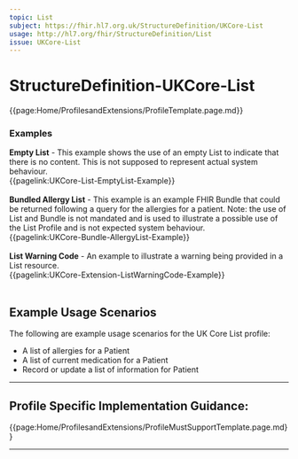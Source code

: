 ```yaml
---
topic: List
subject: https://fhir.hl7.org.uk/StructureDefinition/UKCore-List
usage: http://hl7.org/fhir/StructureDefinition/List
issue: UKCore-List
---
```

# StructureDefinition-UKCore-List

{{page:Home/ProfilesandExtensions/ProfileTemplate.page.md}}

<nocheck>
<div id="Examples" class="tabcontent">
  <h3>Examples</h3>
  <b>Empty List</b> - This example shows the use of an empty List to indicate that there is no content. This is not supposed to represent actual system behaviour.
  <br>{{pagelink:UKCore-List-EmptyList-Example}}
  <br><br>
  <b>Bundled Allergy List</b> - This example is an example FHIR Bundle that could be returned following a query for the allergies for a patient. Note: the use of List and Bundle is not mandated and is used to illustrate a possible use of the List Profile and is not expected system behaviour.<br>
  {{pagelink:UKCore-Bundle-AllergyList-Example}}
  <br><br>
  <b>List Warning Code</b> - An example to illustrate a warning being provided in a List resource.<br>
  {{pagelink:UKCore-Extension-ListWarningCode-Example}}
  <br><br>
</div>
</nocheck>

<div id="ProfileGuidance">

## Example Usage Scenarios ##

The following are example usage scenarios for the UK Core List profile:

- A list of allergies for a Patient
- A list of current medication for a Patient
- Record or update a list of information for Patient

<hr class="thickline">

## Profile Specific Implementation Guidance: ##

{{page:Home/ProfilesandExtensions/ProfileMustSupportTemplate.page.md}}

</div>

---
